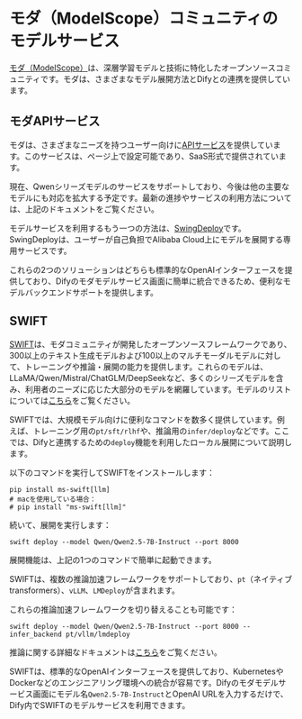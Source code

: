 # モダ（ModelScope）コミュニティのモデルサービス

[モダ（ModelScope）](https://www.modelscope.cn/my/overview)は、深層学習モデルと技術に特化したオープンソースコミュニティです。モダは、さまざまなモデル展開方法とDifyとの連携を提供しています。

## モダAPIサービス

モダは、さまざまなニーズを持つユーザー向けに[APIサービス](https://www.modelscope.cn/docs/model-service/API-Inference/intro)を提供しています。このサービスは、ページ上で設定可能であり、SaaS形式で提供されています。

現在、Qwenシリーズモデルのサービスをサポートしており、今後は他の主要なモデルにも対応を拡大する予定です。最新の進捗やサービスの利用方法については、上記のドキュメントをご覧ください。

モデルサービスを利用するもう一つの方法は、[SwingDeploy](https://www.modelscope.cn/my/modelService/deploy)です。SwingDeployは、ユーザーが自己負担でAlibaba Cloud上にモデルを展開する専用サービスです。

これらの2つのソリューションはどちらも標準的なOpenAIインターフェースを提供しており、Difyのモダモデルサービス画面に簡単に統合できるため、便利なモデルバックエンドサポートを提供します。

## SWIFT

[SWIFT](https://github.com/modelscope/ms-swift)は、モダコミュニティが開発したオープンソースフレームワークであり、300以上のテキスト生成モデルおよび100以上のマルチモーダルモデルに対して、トレーニングや推論・展開の能力を提供します。これらのモデルは、LLaMA/Qwen/Mistral/ChatGLM/DeepSeekなど、多くのシリーズモデルを含み、利用者のニーズに応じた大部分のモデルを網羅しています。モデルのリストについては[こちら](https://swift.readthedocs.io/zh-cn/latest/Instruction/%E6%94%AF%E6%8C%81%E7%9A%84%E6%A8%A1%E5%9E%8B%E5%92%8C%E6%95%B0%E6%8D%AE%E9%9B%86.html)をご覧ください。

SWIFTでは、大規模モデル向けに便利なコマンドを数多く提供しています。例えば、トレーニング用の`pt/sft/rlhf`や、推論用の`infer/deploy`などです。ここでは、Difyと連携するための`deploy`機能を利用したローカル展開について説明します。

以下のコマンドを実行してSWIFTをインストールします：

```shell
pip install ms-swift[llm]
# macを使用している場合：
# pip install "ms-swift[llm]"
```

続いて、展開を実行します：

```shell
swift deploy --model Qwen/Qwen2.5-7B-Instruct --port 8000
```

展開機能は、上記の1つのコマンドで簡単に起動できます。

SWIFTは、複数の推論加速フレームワークをサポートしており、`pt`（ネイティブtransformers）、`vLLM`、`LMDeploy`が含まれます。

これらの推論加速フレームワークを切り替えることも可能です：

```shell
swift deploy --model Qwen/Qwen2.5-7B-Instruct --port 8000 --infer_backend pt/vllm/lmdeploy
```

推論に関する詳細なドキュメントは[こちら](https://swift.readthedocs.io/zh-cn/latest/Instruction/%E6%8E%A8%E7%90%86%E5%92%8C%E9%83%A8%E7%BD%B2.html#id4)をご覧ください。

SWIFTは、標準的なOpenAIインターフェースを提供しており、KubernetesやDockerなどのエンジニアリング環境への統合が容易です。Difyのモダモデルサービス画面にモデル名`Qwen2.5-7B-Instruct`とOpenAI URLを入力するだけで、Dify内でSWIFTのモデルサービスを利用できます。
